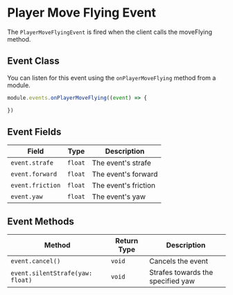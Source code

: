 # Player Move Flying Event

The `PlayerMoveFlyingEvent` is fired when the client calls the moveFlying method.

## Event Class

You can listen for this event using the `onPlayerMoveFlying` method from a module.

```js
module.events.onPlayerMoveFlying((event) => {

})
```

## Event Fields

| Field            | Type    | Description          |
|------------------|---------|----------------------|
| `event.strafe`   | `float` | The event's strafe   |
| `event.forward`  | `float` | The event's forward  |
| `event.friction` | `float` | The event's friction |
| `event.yaw`      | `float` | The event's yaw      |

## Event Methods

| Method                           | Return Type | Description                       |
|----------------------------------|-------------|-----------------------------------|
| `event.cancel()`                 | `void`      | Cancels the event                 |
| `event.silentStrafe(yaw: float)` | `void`      | Strafes towards the specified yaw |
